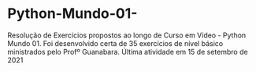 # Python-Mundo-01-
Resolução de Exercícios propostos ao longo de Curso em Vídeo - Python Mundo 01. 
Foi desenvolvido certa de 35 exercícios de nível básico ministrados pelo Profº Guanabara. 
Última atividade em 15 de setembro de 2021
